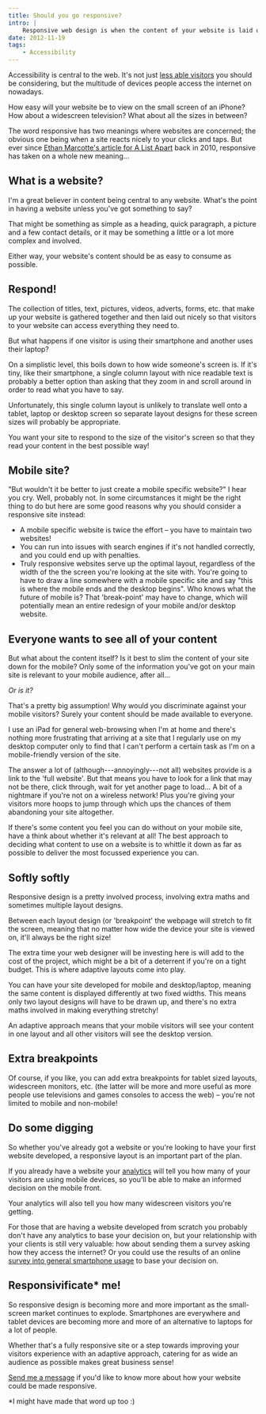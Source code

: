 ```yaml
---
title: Should you go responsive?
intro: |
    Responsive web design is when the content of your website is laid out differently, depending on the size of the screen your visitor is using. Catering
date: 2012-11-19
tags:
    - Accessibility
---
```


Accessibility is central to the web. It's not just [less able visitors](/resources/disability-on-the-web) you should be considering, but the multitude of devices people access the internet on nowadays.

How easy will your website be to view on the small screen of an iPhone? How about a widescreen television? What about all the sizes in between?

The word responsive has two meanings where websites are concerned; the obvious one being when a site reacts nicely to your clicks and taps. But ever since [Ethan Marcotte's article for A List Apart](https://www.alistapart.com/articles/responsive-web-design/) back in 2010, responsive has taken on a whole new meaning…


## What is a website?

I'm a great believer in content being central to any website. What's the point in having a website unless you've got something to say?

That might be something as simple as a heading, quick paragraph, a picture and a few contact details, or it may be something a little or a lot more complex and involved.

Either way, your website's content should be as easy to consume as possible.


## Respond!

The collection of titles, text, pictures, videos, adverts, forms, etc. that make up your website is gathered together and then laid out nicely so that visitors to your website can access everything they need to.

But what happens if one visitor is using their smartphone and another uses their laptop?

On a simplistic level, this boils down to how wide someone's screen is. If it's tiny, like their smartphone, a single column layout with nice readable text is probably a better option than asking that they zoom in and scroll around in order to read what you have to say.

Unfortunately, this single column layout is unlikely to translate well onto a tablet, laptop or desktop screen so separate layout designs for these screen sizes will probably be appropriate.

You want your site to respond to the size of the visitor's screen so that they read your content in the best possible way!


## Mobile site?

"But wouldn't it be better to just create a mobile specific website?" I hear you cry. Well, probably not. In some circumstances it might be the right thing to do but here are some good reasons why you should consider a responsive site instead:

- A mobile specific website is twice the effort – you have to maintain two websites!
- You can run into issues with search engines if it's not handled correctly, and you could end up with penalties.
- Truly responsive websites serve up the optimal layout, regardless of the width of the the screen you're looking at the site with. You're going to have to draw a line somewhere with a mobile specific site and say "this is where the mobile ends and the desktop begins". Who knows what the future of mobile is? That 'break-point' may have to change, which will potentially mean an entire redesign of your mobile and/or desktop website.


## Everyone wants to see all of your content

But what about the content itself? Is it best to slim the content of your site down for the mobile? Only some of the information you've got on your main site is relevant to your mobile audience, after all…

_Or is it?_

That's a pretty big assumption! Why would you discriminate against your mobile visitors? Surely your content should be made available to everyone.

I use an iPad for general web-browsing when I'm at home and there's nothing more frustrating that arriving at a site that I regularly use on my desktop computer only to find that I can't perform a certain task as I'm on a mobile-friendly version of the site.

The answer a lot of (although---annoyingly---not all) websites provide is a link to the 'full website'. But that means you have to look for a link that may not be there, click through, wait for yet another page to load… A bit of a nightmare if you're not on a wireless network! Plus you're giving your visitors more hoops to jump through  which ups the chances of them abandoning your site altogether.

If there's some content you feel you can do without on your mobile site, have a think about whether it's relevant at all! The best approach to deciding what content to use on a website is to whittle it down as far as possible to deliver the most focussed experience you can.


## Softly softly

Responsive design is a pretty involved process, involving extra maths and sometimes multiple layout designs.

Between each layout design (or 'breakpoint' the webpage will stretch to fit the screen, meaning that no matter how wide the device your site is viewed on, it'll always be the right size!

The extra time your web designer will be investing here is will add to the cost of the project, which might be a bit of a deterrent if you're on a tight budget. This is where adaptive layouts come into play.

You can have your site developed for mobile and desktop/laptop, meaning the same content is displayed differently at two fixed widths. This means only two layout designs will have to be drawn up, and there's no extra maths involved in making everything stretchy!

An adaptive approach means that your mobile visitors will see your content in one layout and all other visitors will see the desktop version.


## Extra breakpoints

Of course, if you like, you can add extra breakpoints for tablet sized layouts, widescreen monitors, etc. (the latter will be more and more useful as more people use televisions and games consoles to access the web) – you're not limited to mobile and non-mobile!


## Do some digging

So whether you've already got a website or you're looking to have your first website developed, a responsive layout is an important part of the plan.

If you already have a website your [analytics](/resources/google-analytics) will tell you how many of your visitors are using mobile devices, so you'll be able to make an informed decision on the mobile front.

Your analytics will also tell you how many widescreen visitors you're getting.

For those that are having a website developed from scratch you probably don't have any analytics to base your decision on, but your relationship with your clients is still very valuable: how about sending them a survey asking how they access the internet? Or you could use the results of an online [survey into general smartphone usage](https://www.pewresearch.org/internet/2012/09/11/smartphone-ownership-update-september-2012/) to base your decision on.


## Responsivificate* me!

So responsive design is becoming more and more important as the small-screen market continues to explode. Smartphones are everywhere and tablet devices are becoming more and more of an alternative to laptops for a lot of people.

Whether that's a fully responsive site or a step towards improving your visitors experience with an adaptive approach, catering for as wide an audience as possible makes great business sense!

[Send me a message](/contact) if you'd like to know more about how your website could be made responsive.

*I might have made that word up too :)
